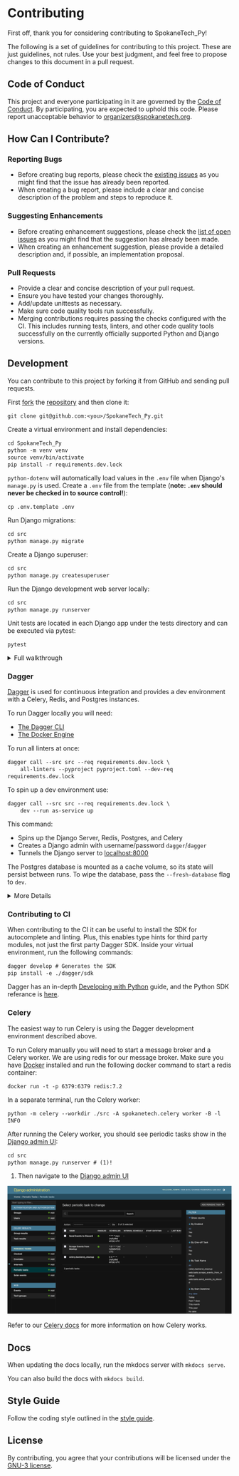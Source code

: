 # Contributing

First off, thank you for considering contributing to SpokaneTech_Py!

The following is a set of guidelines for contributing to this project. These are just guidelines, not rules. Use your best judgment, and feel free to propose changes to this document in a pull request.

## Code of Conduct

This project and everyone participating in it are governed by the [Code of Conduct](CODE_OF_CONDUCT.md). By participating, you are expected to uphold this code. Please report unacceptable behavior to [organizers@spokanetech.org](mailto:organizers@spokanetech.org).

## How Can I Contribute?

### Reporting Bugs

- Before creating bug reports, please check the [existing issues](https://github.com/SpokaneTech/SpokaneTech_Py/issues) as you might find that the issue has already been reported.
- When creating a bug report, please include a clear and concise description of the problem and steps to reproduce it.

### Suggesting Enhancements

- Before creating enhancement suggestions, please check the [list of open issues](https://github.com/SpokaneTech/SpokaneTech_Py/issues) as you might find that the suggestion has already been made.
- When creating an enhancement suggestion, please provide a detailed description and, if possible, an implementation proposal.

### Pull Requests

- Provide a clear and concise description of your pull request.
- Ensure you have tested your changes thoroughly.
- Add/update unittests as necessary.
- Make sure code quality tools run successfully. 
- Merging contributions requires passing the checks configured with the CI. This includes running tests, linters, and other code quality tools successfully on the currently officially supported Python and Django versions.

## Development

You can contribute to this project by forking it from GitHub and sending pull requests.

First [fork](https://help.github.com/en/articles/fork-a-repo) the
[repository](https://github.com/SpokaneTech/SpokaneTech_Py) and then clone it:

```shell
git clone git@github.com:<you>/SpokaneTech_Py.git
```

Create a virtual environment and install dependencies:

```shell
cd SpokaneTech_Py
python -m venv venv
source venv/bin/activate
pip install -r requirements.dev.lock
```

`python-dotenv` will automatically load values in the `.env` file when Django's `manage.py` is used. Create a `.env` file from the template (**note: `.env` should never be checked in to source control!**):

```shell
cp .env.template .env
```

Run Django migrations:
```shell
cd src
python manage.py migrate
```

Create a Django superuser:
```shell
cd src
python manage.py createsuperuser
```

Run the Django development web server locally:
```shell
cd src
python manage.py runserver
```

Unit tests are located in each Django app under the tests directory and can be executed via pytest:

```shell
pytest
```

<details>
<summary>Full walkthrough</summary>

Generated using <a href="https://linux.die.net/man/1/script" target="_blank">script</a>. The highlighted lines are commands that should be ran in your terminal. Some output is truncated for brevity and is designated by "...".

```bash linenums="1" hl_lines="1 2 3 15 16 17 30 36"
$ python -m venv venv
$ source venv/bin/activate
(venv) $ pip install -r requirements.dev.lock
Collecting asgiref==3.7.2
  Using cached asgiref-3.7.2-py3-none-any.whl (24 kB)
Collecting celery[redis]==5.3.6
  Using cached celery-5.3.6-py3-none-any.whl (422 kB)
Collecting discord.py==2.3.2
  Using cached discord.py-2.3.2-py3-none-any.whl (1.1 MB)
...
Installing collected packages: xlwt, webencodings, wcwidth, pytz, paginate, drf-dynamic-fields, cron-descriptor, watchdog, vine, urllib3, tzdata, typing-extensions, tomli, tinycss2, sqlparse, six, regex, redis, pyyaml, python-dotenv, pygments, pycparser, psycopg-binary, prompt-toolkit, pluggy, platformdirs, pillow, pathspec, packaging, multidict, mkdocs-material-extensions, mergedeep, MarkupSafe, markdown, iniconfig, idna, hurry.filesize, frozenlist, exceptiongroup, defusedxml, colorama, click, charset-normalizer, certifi, billiard, babel, attrs, async-timeout, yarl, requests, pyyaml-env-tag, python-dateutil, pytest, pymdown-extensions, psycopg, Jinja2, isodate, gunicorn, cssselect2, click-repl, click-plugins, click-didyoumean, cffi, asgiref, amqp, aiosignal, python-crontab, pytest-django, kombu, ghp-import, freezegun, Django, cryptography, cairocffi, azure-core, aiohttp, model-bakery, mkdocs, djangorestframework, django-timezone-field, django-storages, django-filter, dj-database-url, discord.py, celery, cairosvg, azure-storage-blob, mkdocs-material, djangorestframework-filters, django-celery-results, django-celery-beat, django-handyhelpers
Successfully installed Django-5.0.1 Jinja2-3.1.3 MarkupSafe-2.1.5 aiohttp-3.9.3 aiosignal-1.3.1 amqp-5.2.0 asgiref-3.7.2 async-timeout-4.0.3 attrs-23.2.0 azure-core-1.30.1 azure-storage-blob-12.19.1 babel-2.14.0 billiard-4.2.0 cairocffi-1.6.1 cairosvg-2.7.1 celery-5.3.6 certifi-2024.2.2 cffi-1.16.0 charset-normalizer-3.3.2 click-8.1.7 click-didyoumean-0.3.0 click-plugins-1.1.1 click-repl-0.3.0 colorama-0.4.6 cron-descriptor-1.4.3 cryptography-42.0.5 cssselect2-0.7.0 defusedxml-0.7.1 discord.py-2.3.2 dj-database-url-2.1.0 django-celery-beat-2.6.0 django-celery-results-2.5.1 django-filter-24.1 django-handyhelpers-0.3.20 django-storages-1.14.2 django-timezone-field-6.1.0 djangorestframework-3.15.0 djangorestframework-filters-1.0.0.dev0 drf-dynamic-fields-0.4.0 exceptiongroup-1.2.0 freezegun-1.4.0 frozenlist-1.4.1 ghp-import-2.1.0 gunicorn-21.2.0 hurry.filesize-0.9 idna-3.6 iniconfig-2.0.0 isodate-0.6.1 kombu-5.3.5 markdown-3.6 mergedeep-1.3.4 mkdocs-1.5.3 mkdocs-material-9.5.10 mkdocs-material-extensions-1.3.1 model-bakery-1.17.0 multidict-6.0.5 packaging-24.0 paginate-0.5.6 pathspec-0.12.1 pillow-10.2.0 platformdirs-4.2.0 pluggy-1.4.0 prompt-toolkit-3.0.43 psycopg-3.1.17 psycopg-binary-3.1.17 pycparser-2.21 pygments-2.17.2 pymdown-extensions-10.7.1 pytest-8.0.0 pytest-django-4.8.0 python-crontab-3.0.0 python-dateutil-2.9.0.post0 python-dotenv-1.0.1 pytz-2024.1 pyyaml-6.0.1 pyyaml-env-tag-0.1 redis-5.0.3 regex-2023.12.25 requests-2.31.0 six-1.16.0 sqlparse-0.4.4 tinycss2-1.2.1 tomli-2.0.1 typing-extensions-4.10.0 tzdata-2024.1 urllib3-2.2.1 vine-5.1.0 watchdog-4.0.0 wcwidth-0.2.13 webencodings-0.5.1 xlwt-1.3.0 yarl-1.9.4
WARNING: You are using pip version 22.0.4; however, version 24.0 is available.
You should consider upgrading via the '/Users/user/code/SpokaneTech_Py/venv/bin/python -m pip install --upgrade pip' command.
(venv) $ cp .env.template .env
(venv) $ cd src
(venv) $ python manage.py migrate
Operations to perform:
  Apply all migrations: admin, auth, contenttypes, django_celery_beat, django_celery_results, sessions, web
Running migrations:
  Applying contenttypes.0001_initial... OK
  Applying auth.0001_initial... OK
  Applying admin.0001_initial... OK
  Applying admin.0002_logentry_remove_auto_add... OK
...
  Applying web.0001_initial... OK
  Applying web.0002_techgroup_event_group... OK
  Applying web.0003_event_created_at_event_updated_at_and_more... OK
  Applying web.0004_event_url... OK
(venv) $ python manage.py createsuperuser
Username (leave blank to use 'user'): admin
Email address: 
Password: 
Password (again): 
Superuser created successfully.
(venv) $ python manage.py runserver
Watching for file changes with StatReloader
Performing system checks...
System check identified no issues (0 silenced).
March 22, 2024 - 01:52:19
Django version 5.0.1, using settings 'spokanetech.settings'
Starting development server at http://127.0.0.1:8000/
Quit the server with CONTROL-C.
^C
```

</details>

### Dagger

[Dagger](https://dagger.io/) is used for continuous integration and 
provides a dev environment with a Celery, Redis, and Postgres instances.

To run Dagger locally you will need:

- [The Dagger CLI](https://docs.dagger.io/install)
- [The Docker Engine](https://docs.docker.com/get-docker/)


To run all linters at once:
```shell
dagger call --src src --req requirements.dev.lock \
    all-linters --pyproject pyproject.toml --dev-req requirements.dev.lock
```

To spin up a dev environment use:
```shell
dagger call --src src --req requirements.dev.lock \
    dev --run as-service up
```

This command:

- Spins up the Django Server, Redis, Postgres, and Celery
- Creates a Django admin with username/password `dagger`/`dagger`
- Tunnels the Django server to [localhost:8000]()

The Postgres database is mounted as a cache volume, so its state will persist between runs. 
To wipe the database, pass the `--fresh-database` flag to `dev`.


<details>
<summary>More Details</summary>

To list available functions use:
```shell
dagger functions
```

Then, to call the functions use:

```shell
dagger call --src src --req requirements.lock FUNCTION-NAME FUNCTION-ARGS
```

To gather more information about a function, you can pass the `--help` arg to it:

```shell
$ dagger call --src src --req requirements.dev.lock test --help
Run tests using Pytest.

Usage:
  dagger call test [flags]

Flags:
      --dev-req File     A file.
      --pyproject File   A file.

Global Flags:
      --debug             Show more information for debugging
      --focus             Only show output for focused commands (default true)
      --json              Present result as JSON
  -m, --mod string        Path to dagger.json config file for the module
                          or a directory containing that file. Either
                          local path (e.g. "/path/to/some/dir") or a
                          github repo (e.g.
                          "github.com/dagger/dagger/path/to/some/subdir")
  -o, --output string     Path in the host to save the result to
      --progress string   progress output format (auto, plain, tty)
                          (default "auto")
  -s, --silent            disable terminal UI and progress output
```

For functions that return a `Container` - like `dev` - addtional commands can
be chained on that will act on that container. For example, the following
command transforms the development container into a service, and starts it.

```shell
dagger call --src src --req requirements.dev.lock dev --run \
    as-service up
```
</details>

### Contributing to CI

When contributing to the CI it can be useful to install the SDK for
autocomplete and linting. Plus, this enables type hints for third party
modules, not just the first party Dagger SDK. Inside your virtual environment,
run the following commands:

```shell
dagger develop # Generates the SDK
pip install -e ./dagger/sdk
```

Dagger has an in-depth [Developing with
Python](https://docs.dagger.io/manuals/developer/python) guide, and the Python
SDK referance is [here](https://dagger-io.readthedocs.io/en/latest/). 

### Celery


The easiest way to run Celery is using the Dagger development environment described above. 

To run Celery manually you will need to start a message broker and a Celery
worker. We are using redis for our message broker. Make sure you have
[Docker](https://docs.docker.com/get-docker/) installed and run the following
docker command to start a redis container:

```shell
docker run -t -p 6379:6379 redis:7.2
```

In a separate terminal, run the Celery worker:

```shell
python -m celery --workdir ./src -A spokanetech.celery worker -B -l INFO
```

After running the Celery worker, you should see periodic tasks show in the [Django admin UI](http://127.0.0.1:8000/admin/django_celery_beat/periodictask/):

```shell
cd src
python manage.py runserver # (1)!
```

1.  Then navigate to the [Django admin UI](http://127.0.0.1:8000/admin/django_celery_beat/periodictask/)

![](./static/celery-admin.png)

Refer to our [Celery docs](./celery.md) for more information on how Celery works.

## Docs

When updating the docs locally, run the mkdocs server with `mkdocs serve`.

You can also build the docs with `mkdocs build`.

## Style Guide

Follow the coding style outlined in the [style guide](STYLE_GUIDE.md).

## License

By contributing, you agree that your contributions will be licensed under the [GNU-3 license](LICENSE.md).
